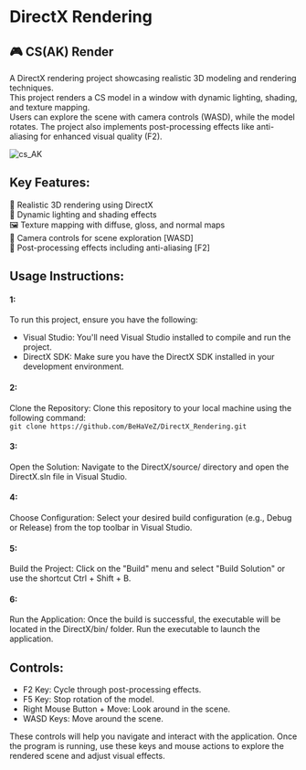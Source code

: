 # DirectX Rendering <br>
## 🎮 CS(AK) Render <br>
A DirectX rendering project showcasing realistic 3D modeling and rendering techniques.<br>
This project renders a CS model in a window with dynamic lighting, shading, and texture mapping.<br>
Users can explore the scene with camera controls (WASD), while the model rotates. The project also implements post-processing effects like anti-aliasing for enhanced visual quality (F2). <br>

![cs_AK](https://github.com/BeHaVeZ/DirectX_Rendering/assets/56305376/47aab4d9-9c31-44cc-aceb-75b0ccffe841)<br>

## Key Features:

🌟 Realistic 3D rendering using DirectX <br>
🎨 Dynamic lighting and shading effects <br>
🖼️ Texture mapping with diffuse, gloss, and normal maps <br>
🎥 Camera controls for scene exploration [WASD] <br>
🌈 Post-processing effects including anti-aliasing [F2] <br>

## Usage Instructions:
#### 1:
To run this project, ensure you have the following:
* Visual Studio: You'll need Visual Studio installed to compile and run the project.
* DirectX SDK: Make sure you have the DirectX SDK installed in your development environment.
#### 2:
Clone the Repository: Clone this repository to your local machine using the following command:<br>
```git clone https://github.com/BeHaVeZ/DirectX_Rendering.git```
#### 3:
Open the Solution: Navigate to the DirectX/source/ directory and open the DirectX.sln file in Visual Studio.
#### 4:
Choose Configuration: Select your desired build configuration (e.g., Debug or Release) from the top toolbar in Visual Studio.
#### 5:
Build the Project: Click on the "Build" menu and select "Build Solution" or use the shortcut Ctrl + Shift + B.
#### 6:
Run the Application: Once the build is successful, the executable will be located in the DirectX/bin/ folder. Run the executable to launch the application.


## Controls:
* F2 Key: Cycle through post-processing effects.
* F5 Key: Stop rotation of the model.
* Right Mouse Button + Move: Look around in the scene.
* WASD Keys: Move around the scene.

These controls will help you navigate and interact with the application. Once the program is running, use these keys and mouse actions to explore the rendered scene and adjust visual effects.
